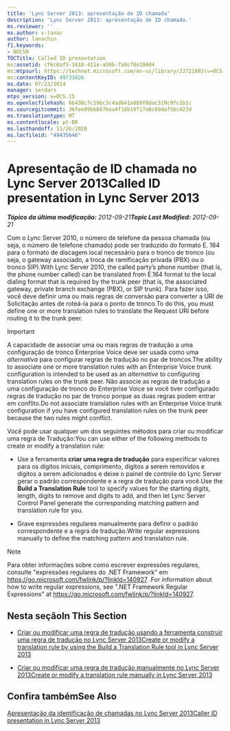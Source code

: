 ```yaml
---
title: 'Lync Server 2013: apresentação de ID chamada'
description: 'Lync Server 2013: apresentação de ID chamada.'
ms.reviewer: ''
ms.author: v-lanac
author: lanachin
f1.keywords:
- NOCSH
TOCTitle: Called ID presentation
ms:assetid: cf6c6af5-3418-411e-a50b-7a9cf8e100d4
ms:mtpsurl: https://technet.microsoft.com/en-us/library/JJ721892(v=OCS.15)
ms:contentKeyID: 49733826
ms.date: 07/23/2014
manager: serdars
mtps_version: v=OCS.15
ms.openlocfilehash: 6b438c7c19bc3c4ad641a8b9f8dac319c9fc2b1c
ms.sourcegitcommit: 36fee89bb887bea4f18b19f17a8c69daf5bc423d
ms.translationtype: MT
ms.contentlocale: pt-BR
ms.lasthandoff: 11/26/2020
ms.locfileid: "49435646"
---
```

# <a name="called-id-presentation-in-lync-server-2013"></a><span data-ttu-id="d1add-103">Apresentação de ID chamada no Lync Server 2013</span><span class="sxs-lookup"><span data-stu-id="d1add-103">Called ID presentation in Lync Server 2013</span></span>

<div data-xmlns="http://www.w3.org/1999/xhtml">

<div class="topic" data-xmlns="http://www.w3.org/1999/xhtml" data-msxsl="urn:schemas-microsoft-com:xslt" data-cs="https://msdn.microsoft.com/">

<div data-asp="https://msdn2.microsoft.com/asp">



</div>

<div id="mainSection">

<div id="mainBody"><span data-ttu-id="d1add-104">

<span> </span></span><span class="sxs-lookup"><span data-stu-id="d1add-104">

<span> </span></span></span>

<span data-ttu-id="d1add-105">_**Tópico da última modificação:** 2012-09-21_</span><span class="sxs-lookup"><span data-stu-id="d1add-105">_**Topic Last Modified:** 2012-09-21_</span></span>

<span data-ttu-id="d1add-106">Com o Lync Server 2010, o número de telefone da pessoa chamada (ou seja, o número de telefone chamado) pode ser traduzido do formato E. 164 para o formato de discagem local necessário para o tronco de tronco (ou seja, o gateway associado, a troca de ramificação privada (PBX) ou o tronco SIP).</span><span class="sxs-lookup"><span data-stu-id="d1add-106">With Lync Server 2010, the called party’s phone number (that is, the phone number called) can be translated from E.164 format to the local dialing format that is required by the trunk peer (that is, the associated gateway, private branch exchange (PBX), or SIP trunk).</span></span> <span data-ttu-id="d1add-107">Para fazer isso, você deve definir uma ou mais regras de conversão para converter a URI de Solicitação antes de roteá-la para o ponto de tronco.</span><span class="sxs-lookup"><span data-stu-id="d1add-107">To do this, you must define one or more translation rules to translate the Request URI before routing it to the trunk peer.</span></span>

<div>


> [!IMPORTANT]  
> <span data-ttu-id="d1add-108">A capacidade de associar uma ou mais regras de tradução a uma configuração de tronco Enterprise Voice deve ser usada como uma <EM>alternativa</EM> para configurar regras de tradução no par de troncos.</span><span class="sxs-lookup"><span data-stu-id="d1add-108">The ability to associate one or more translation rules with an Enterprise Voice trunk configuration is intended to be used as an <EM>alternative</EM> to configuring translation rules on the trunk peer.</span></span> <span data-ttu-id="d1add-109">Não associe as regras de tradução a uma configuração de tronco do Enterprise Voice se você tiver configurado regras de tradução no par de tronco porque as duas regras podem entrar em conflito.</span><span class="sxs-lookup"><span data-stu-id="d1add-109">Do not associate translation rules with an Enterprise Voice trunk configuration if you have configured translation rules on the trunk peer because the two rules might conflict.</span></span>



</div>

<span data-ttu-id="d1add-110">Você pode usar qualquer um dos seguintes métodos para criar ou modificar uma regra de Tradução:</span><span class="sxs-lookup"><span data-stu-id="d1add-110">You can use either of the following methods to create or modify a translation rule:</span></span>

  - <span data-ttu-id="d1add-111">Use a ferramenta **criar uma regra de tradução** para especificar valores para os dígitos iniciais, comprimento, dígitos a serem removidos e dígitos a serem adicionados e deixe o painel de controle do Lync Server gerar o padrão correspondente e a regra de tradução para você.</span><span class="sxs-lookup"><span data-stu-id="d1add-111">Use the **Build a Translation Rule** tool to specify values for the starting digits, length, digits to remove and digits to add, and then let Lync Server Control Panel generate the corresponding matching pattern and translation rule for you.</span></span>

  - <span data-ttu-id="d1add-112">Grave expressões regulares manualmente para definir o padrão correspondente e a regra de tradução.</span><span class="sxs-lookup"><span data-stu-id="d1add-112">Write regular expressions manually to define the matching pattern and translation rule.</span></span>

<div>


> [!NOTE]  
> <span data-ttu-id="d1add-113">Para obter informações sobre como escrever expressões regulares, consulte "expressões regulares do .NET Framework" em <A href="https://go.microsoft.com/fwlink/p/?linkid=140927">https://go.microsoft.com/fwlink/p/?linkId=140927</A> .</span><span class="sxs-lookup"><span data-stu-id="d1add-113">For information about how to write regular expressions, see ".NET Framework Regular Expressions" at <A href="https://go.microsoft.com/fwlink/p/?linkid=140927">https://go.microsoft.com/fwlink/p/?linkId=140927</A>.</span></span>



</div>

<div>

## <a name="in-this-section"></a><span data-ttu-id="d1add-114">Nesta seção</span><span class="sxs-lookup"><span data-stu-id="d1add-114">In This Section</span></span>

  - [<span data-ttu-id="d1add-115">Criar ou modificar uma regra de tradução usando a ferramenta construir uma regra de tradução no Lync Server 2013</span><span class="sxs-lookup"><span data-stu-id="d1add-115">Create or modify a translation rule by using the Build a Translation Rule tool in Lync Server 2013</span></span>](lync-server-2013-create-or-modify-a-translation-rule-by-using-the-build-a-translation-rule-tool.md)

  - [<span data-ttu-id="d1add-116">Criar ou modificar uma regra de tradução manualmente no Lync Server 2013</span><span class="sxs-lookup"><span data-stu-id="d1add-116">Create or modify a translation rule manually in Lync Server 2013</span></span>](lync-server-2013-create-or-modify-a-translation-rule-manually.md)

</div>

<div>

## <a name="see-also"></a><span data-ttu-id="d1add-117">Confira também</span><span class="sxs-lookup"><span data-stu-id="d1add-117">See Also</span></span>


[<span data-ttu-id="d1add-118">Apresentação da identificação de chamadas no Lync Server 2013</span><span class="sxs-lookup"><span data-stu-id="d1add-118">Caller ID presentation in Lync Server 2013</span></span>](lync-server-2013-caller-id-presentation.md)  
  

<span data-ttu-id="d1add-119"></div>

</div>

<span> </span>

</div>

</div>

</span><span class="sxs-lookup"><span data-stu-id="d1add-119"></div>

</div>

<span> </span>

</div>

</div>

</span></span></div>

